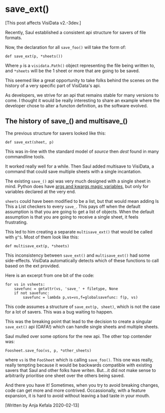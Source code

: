 # save_ext()

[This post affects VisiData v2.-3dev.]

Recently, Saul established a consistent api structure for savers of file formats.

Now, the declaration for all `save_foo()` will take the form of:

```
def save_ext(p, *sheets())
```

Where `p` is a `visidata.Path()` object representing the file being written to, and `*sheets` will be the 1 sheet or more that are going to be saved.

This seemed like a great opportunity to take folks behind the scenes on the history of a very specific part of VisiData's api.

As developers, we strive for an api that remains stable for many versions to come. I thought it would be really interesting to share an example where the developer chose to alter a functon definition, as the software evolved.

## The history of save_() and multisave_()

The previous structure for savers looked like this:

```
def save_ext(sheet, p)
```

This was in-line with the standard model of *source* then *dest* found in many commandline tools.

It worked really well for a while. Then Saul added multisave to VisiData, a command that could save multiple sheets with a single incantation.

The existing `save_()` api was very much designed with a single sheet in mind. Python does have [args and kwargs magic variables](https://pythontips.com/2013/08/04/args-and-kwargs-in-python-explained/), but only for variables declared at the very end.

`sheets` could have been modified to be a list, but that would mean adding Is This a List checkers to every `save_`. This pays off when the default assumption is that you are going to get a list of objects. When the default assumption is that you are going to receive a single sheet, it feels frustrating.

This led to him creating a separate `multisave_ext()` that would be called with `g^S`. Most of them look like this:

```
def multisave_ext(p, *sheets)
```

This inconsistency between `save_ext()` and `multisave_ext()` had some side-effects. VisiData automatically detects which of these functions to call based on the ext provided. 

Here is an excerpt from one bit of the code:

```
for vs in vsheets:
    savefunc = getattr(vs, 'save_' + filetype, None
    if not savefunc:
        savefunc = lambda p,vs=vs,f=globalsavefunc: f(p, vs)
```

This code assumes a structure of `save_ext(p, sheet)`, which is not the case for a lot of savers. This was a bug waiting to happen.

This was the breaking point that lead to the decision to create a singular `save_ext()` api (OAFA!) which can handle single sheets and multiple sheets.

Saul mulled over some options for the new api. The other top contender was:

```
Foosheet.save_foo(vs, p, *other_sheets)
```

where `vs` is the `FooSheet` which is calling `save_foo()`. This one was really, really tempting because it would be backwards compatible with existing savers that Saul and other folks have writen. But...it did not make sense to arbitrarily prioritise one sheet over the others being saved.

And there you have it! Sometimes, when you try to avoid breaking changes, code can get more and more contrived. Occassionally, with a feature expansion, it is hard to avoid without leaving a bad taste in your mouth.

[Written by Anja Kefala 2020-02-13]
